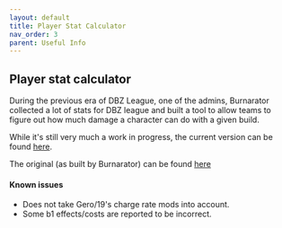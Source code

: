 ```yaml
---
layout: default
title: Player Stat Calculator
nav_order: 3
parent: Useful Info
---
```

## Player stat calculator

During the previous era of DBZ League, one of the admins, Burnarator collected a lot of stats for DBZ league and built a tool
to allow teams to figure out how much damage a character can do with a given build. 

While it's still very much a work in progress, the current version can be found [here](https://github.com/dbzl-project11/PlayerCalculator). 

The original (as built by Burnarator) can be found [here](https://github.com/dbzleague/PlayerCalculator) 

#### Known issues
- Does not take Gero/19's charge rate mods into account.
- Some b1 effects/costs are reported to be incorrect.
